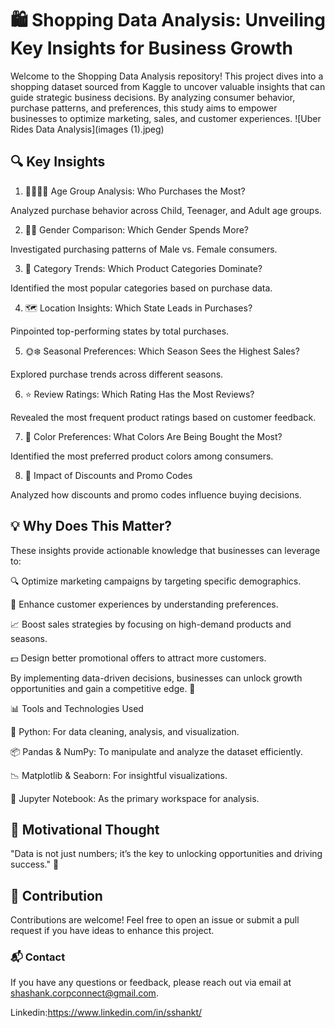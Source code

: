 # 🛍️ Shopping Data Analysis: Unveiling Key Insights for Business Growth

Welcome to the Shopping Data Analysis repository! This project dives into a shopping dataset sourced from Kaggle to uncover valuable insights that can guide strategic business decisions. By analyzing consumer behavior, purchase patterns, and preferences, this study aims to empower businesses to optimize marketing, sales, and customer experiences.
![Uber Rides Data Analysis](images (1).jpeg) 
## 🔍 Key Insights

1. 👶👦👩‍🦳 Age Group Analysis: Who Purchases the Most?

Analyzed purchase behavior across Child, Teenager, and Adult age groups.

2. 👨👩 Gender Comparison: Which Gender Spends More?

Investigated purchasing patterns of Male vs. Female consumers.

3. 🛒 Category Trends: Which Product Categories Dominate?

Identified the most popular categories based on purchase data.

4. 🗺️ Location Insights: Which State Leads in Purchases?

Pinpointed top-performing states by total purchases.

5. 🌞❄️ Seasonal Preferences: Which Season Sees the Highest Sales?

Explored purchase trends across different seasons.

6. ⭐ Review Ratings: Which Rating Has the Most Reviews?

Revealed the most frequent product ratings based on customer feedback.

7. 🎨 Color Preferences: What Colors Are Being Bought the Most?

Identified the most preferred product colors among consumers.

8. 💸 Impact of Discounts and Promo Codes

Analyzed how discounts and promo codes influence buying decisions.

## 💡 Why Does This Matter?

These insights provide actionable knowledge that businesses can leverage to:

🔍 Optimize marketing campaigns by targeting specific demographics.

🎯 Enhance customer experiences by understanding preferences.

📈 Boost sales strategies by focusing on high-demand products and seasons.

💵 Design better promotional offers to attract more customers.

By implementing data-driven decisions, businesses can unlock growth opportunities and gain a competitive edge. 🚀

📊 Tools and Technologies Used

🐍 Python: For data cleaning, analysis, and visualization.

📦 Pandas & NumPy: To manipulate and analyze the dataset efficiently.

📉 Matplotlib & Seaborn: For insightful visualizations.

📝 Jupyter Notebook: As the primary workspace for analysis.

## 🔑 Motivational Thought

"Data is not just numbers; it’s the key to unlocking opportunities and driving success." 🌟


## 🤝 Contribution

Contributions are welcome! Feel free to open an issue or submit a pull request if you have ideas to enhance this project.

### 📬 Contact

If you have any questions or feedback, please reach out via email at shashank.corpconnect@gmail.com.

Linkedin:https://www.linkedin.com/in/sshankt/
